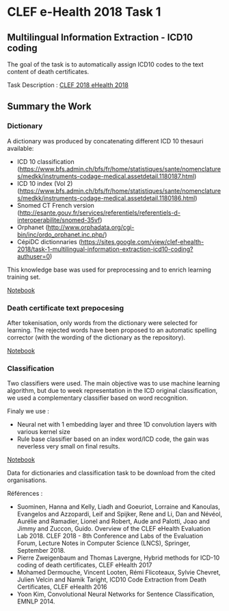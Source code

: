 # CLEF e-Health 2018 Task 1 
## Multilingual Information Extraction - ICD10 coding

The goal of the task is to automatically assign ICD10 codes to the text content of death certificates.

Task Description :  [CLEF 2018 eHealth 2018](https://sites.google.com/view/clef-ehealth-2018/task-1-multilingual-information-extraction-icd10-coding?authuser=0)

## Summary the Work

### Dictionary


A dictionary was produced by concatenating different ICD 10 thesauri available:
- ICD 10 classification (https://www.bfs.admin.ch/bfs/fr/home/statistiques/sante/nomenclatures/medkk/instruments-codage-medical.assetdetail.1180187.html)
- ICD 10 index (Vol 2) (https://www.bfs.admin.ch/bfs/fr/home/statistiques/sante/nomenclatures/medkk/instruments-codage-medical.assetdetail.1180186.html)
- Snomed CT French version (http://esante.gouv.fr/services/referentiels/referentiels-d-interoperabilite/snomed-35vf)
- Orphanet (http://www.orphadata.org/cgi-bin/inc/ordo_orphanet.inc.php/)
- CépiDC dictionnaries (https://sites.google.com/view/clef-ehealth-2018/task-1-multilingual-information-extraction-icd10-coding?authuser=0)

This knowledge base was used for preprocessing and to enrich learning training set.

[Notebook](https://github.com/RemiFlicoteauxMasterDS/Clef2018/blob/master/Dictionaries.ipynb)

### Death certificate text prepocesing
After tokenisation, only words from the dictionary were selected for learning. The rejected words have been proposed to an automatic spelling corrector (with the wording of the dictionary as the repository).

[Notebook](https://github.com/RemiFlicoteauxMasterDS/Clef2018/blob/master/Preprocessing%20clef%20texts.ipynb)

### Classification
Two classifiers were used. The main objective was to use machine learning algorithm, but due to week representation in the ICD original classification, we used a complementary classifier based on word recognition.

Finaly we use :
- Neural net with 1 embedding layer and three 1D convolution layers with various kernel size
- Rule base classifier based on an index word/ICD code, the gain was neverless very small on final results.

[Notebook](https://github.com/RemiFlicoteauxMasterDS/Clef2018/blob/master/Clef%202018%20-%20Conv1D%20network%20and%20word%20recognition.ipynb)

Data for dictionaries and classification task to be download from the cited organisations.

Références :
- Suominen, Hanna and Kelly, Liadh and Goeuriot, Lorraine and Kanoulas, Evangelos and Azzopardi, Leif and Spijker, Rene and Li, Dan and Névéol, Aurélie and Ramadier, Lionel and Robert, Aude and Palotti, Joao and Jimmy and Zuccon, Guido. Overview of the CLEF eHealth Evaluation Lab 2018. CLEF 2018 - 8th Conference and Labs of the Evaluation Forum, Lecture Notes in Computer Science (LNCS), Springer, September 2018.
- Pierre Zweigenbaum and Thomas Lavergne, Hybrid methods for ICD-10 coding of death certificates,  CLEF eHealth 2017
- Mohamed Dermouche, Vincent Looten, Rémi Flicoteaux, Sylvie Chevret, Julien Velcin and Namik Taright, ICD10 Code Extraction from Death Certificates, CLEF eHealth 2016
- Yoon Kim, Convolutional Neural Networks for Sentence Classification, EMNLP 2014.
